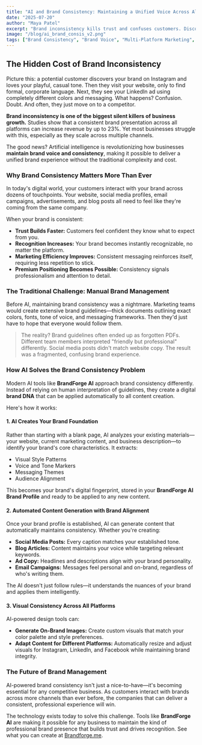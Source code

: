```yaml
---
title: "AI and Brand Consistency: Maintaining a Unified Voice Across All Platforms"
date: "2025-07-20"
author: "Maya Patel"
excerpt: "Brand inconsistency kills trust and confuses customers. Discover how AI tools are helping businesses maintain perfect brand alignment across websites, social media, ads, and content—without the manual headache."
image: "/blog/ai_brand_consis_v2.png"
tags: ["Brand Consistency", "Brand Voice", "Multi-Platform Marketing", "Brand Management", "AI Branding"]
---
```


## The Hidden Cost of Brand Inconsistency

Picture this: a potential customer discovers your brand on Instagram and loves your playful, casual tone. Then they visit your website, only to find formal, corporate language. Next, they see your LinkedIn ad using completely different colors and messaging. What happens? Confusion. Doubt. And often, they just move on to a competitor.

**Brand inconsistency is one of the biggest silent killers of business growth.** Studies show that a consistent brand presentation across all platforms can increase revenue by up to 23%. Yet most businesses struggle with this, especially as they scale across multiple channels.

The good news? Artificial intelligence is revolutionizing how businesses **maintain brand voice and consistency**, making it possible to deliver a unified brand experience without the traditional complexity and cost.

### Why Brand Consistency Matters More Than Ever

In today's digital world, your customers interact with your brand across dozens of touchpoints. Your website, social media profiles, email campaigns, advertisements, and blog posts all need to feel like they're coming from the same company.

When your brand is consistent:

-   **Trust Builds Faster:** Customers feel confident they know what to expect from you.
-   **Recognition Increases:** Your brand becomes instantly recognizable, no matter the platform.
-   **Marketing Efficiency Improves:** Consistent messaging reinforces itself, requiring less repetition to stick.
-   **Premium Positioning Becomes Possible:** Consistency signals professionalism and attention to detail.

### The Traditional Challenge: Manual Brand Management

Before AI, maintaining brand consistency was a nightmare. Marketing teams would create extensive brand guidelines—thick documents outlining exact colors, fonts, tone of voice, and messaging frameworks. Then they'd just have to hope that everyone would follow them.

> The reality? Brand guidelines often ended up as forgotten PDFs. Different team members interpreted "friendly but professional" differently. Social media posts didn't match website copy. The result was a fragmented, confusing brand experience.

### How AI Solves the Brand Consistency Problem

Modern AI tools like **BrandForge AI** approach brand consistency differently. Instead of relying on human interpretation of guidelines, they create a digital **brand DNA** that can be applied automatically to all content creation.

Here's how it works:

#### 1. AI Creates Your Brand Foundation

Rather than starting with a blank page, AI analyzes your existing materials—your website, current marketing content, and business description—to identify your brand's core characteristics. It extracts:

-   Visual Style Patterns
-   Voice and Tone Markers
-   Messaging Themes
-   Audience Alignment

This becomes your brand's digital fingerprint, stored in your **BrandForge AI Brand Profile** and ready to be applied to any new content.

#### 2. Automated Content Generation with Brand Alignment

Once your brand profile is established, AI can generate content that automatically maintains consistency. Whether you're creating:

-   **Social Media Posts:** Every caption matches your established tone.
-   **Blog Articles:** Content maintains your voice while targeting relevant keywords.
-   **Ad Copy:** Headlines and descriptions align with your brand personality.
-   **Email Campaigns:** Messages feel personal and on-brand, regardless of who's writing them.

The AI doesn't just follow rules—it understands the nuances of your brand and applies them intelligently.

#### 3. Visual Consistency Across All Platforms
AI-powered design tools can:

- **Generate On-Brand Images:** Create custom visuals that match your color palette and style preferences.
- **Adapt Content for Different Platforms:** Automatically resize and adjust visuals for Instagram, LinkedIn, and Facebook while maintaining brand integrity.

### The Future of Brand Management

AI-powered brand consistency isn't just a nice-to-have—it's becoming essential for any competitive business. As customers interact with brands across more channels than ever before, the companies that can deliver a consistent, professional experience will win.

The technology exists today to solve this challenge. Tools like **BrandForge AI** are making it possible for any business to maintain the kind of professional brand presence that builds trust and drives recognition. See what you can create at [Brandforge.me](/features).
